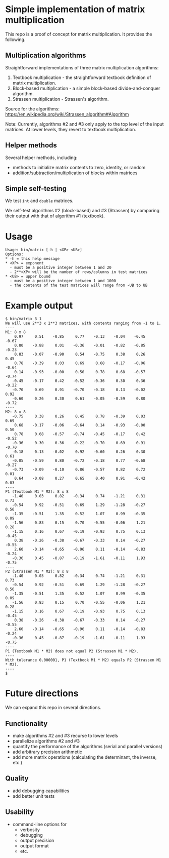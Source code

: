 # Simple implementation of matrix multiplication

This repo is a proof of concept for matrix multiplication.
It provides the following.

## Multiplication algorithms

Straightforward implementations of three matrix multiplication algorithms:

1. Textbook multiplication - the straightforward textbook definition of matrix multiplication.
2. Block-based multiplication - a simple block-based divide-and-conquer algorithm.
3. Strassen multiplication - Strassen's algorithm.

Source for the algorithms:
https://en.wikipedia.org/wiki/Strassen_algorithm#Algorithm

Note: Currently, algorithms #2 and #3 only apply to the top level of the input
matrices.  At lower levels, they revert to textbook multiplication.

## Helper methods

Several helper methods, including:

* methods to initialize matrix contents to zero, identity, or random
* addition/subtraction/multiplication of blocks within matrices

## Simple self-testing

We test `int` and `double` matrices.

We self-test algorithms #2 (block-based) and #3 (Strassen) by comparing their
output with that of algorithm #1 (textbook).

# Usage

```
Usage: bin/matrix [-h | <XP> <UB>]
Options:
* -h = this help message
* <XP> = exponent
  - must be a positive integer between 1 and 20
  - 2**<XP> will be the number of rows/columns in test matrices
* <UB> = upper bound
  - must be a positive integer between 1 and 1000
  - the contents of the test matrices will range from -UB to UB
```

# Example output

```
$ bin/matrix 3 1
We will use 2**3 x 2**3 matrices, with contents ranging from -1 to 1.
----
M1: 8 x 8
    0.97     0.51    -0.85     0.77    -0.13    -0.04    -0.45    -0.67
    0.80    -0.88     0.01    -0.36    -0.01    -0.82    -0.85    -0.23
    0.83    -0.07    -0.90     0.54    -0.75     0.38     0.26     0.45
    0.78    -0.39     0.03     0.69     0.68    -0.17    -0.06    -0.64
    0.14    -0.93    -0.00     0.50     0.78     0.68    -0.57    -0.74
   -0.45    -0.17     0.42    -0.52    -0.36     0.30     0.36    -0.22
   -0.70     0.69     0.91    -0.70    -0.18     0.13    -0.02     0.92
   -0.60     0.26     0.30     0.61    -0.05    -0.59     0.80    -0.72
----
M2: 8 x 8
   -0.75     0.38     0.26     0.45     0.78    -0.39     0.03     0.69
    0.68    -0.17    -0.06    -0.64     0.14    -0.93    -0.00     0.50
    0.78     0.68    -0.57    -0.74    -0.45    -0.17     0.42    -0.52
   -0.36     0.30     0.36    -0.22    -0.70     0.69     0.91    -0.70
   -0.18     0.13    -0.02     0.92    -0.60     0.26     0.30     0.61
   -0.05    -0.59     0.80    -0.72    -0.18     0.77    -0.68    -0.27
   -0.73    -0.09    -0.10     0.86    -0.57     0.82     0.72     0.01
    0.64    -0.08     0.27     0.65     0.40     0.91    -0.42     0.03
----
P1 (Textbook M1 * M2): 8 x 8
   -1.40     0.03     0.82    -0.34     0.74    -1.21     0.31     0.73
   -0.54     0.92    -0.51     0.69     1.29    -1.28    -0.27     0.56
   -1.35    -0.51     1.35     0.52     1.07     0.99    -0.35     0.09
   -1.56     0.83     0.15     0.70    -0.55    -0.06     1.21     0.28
   -1.15     0.16     0.67    -0.19    -0.93     0.75     0.13    -0.45
    0.38    -0.26    -0.38    -0.67    -0.33     0.14    -0.27    -0.55
    2.60    -0.14    -0.65    -0.96     0.11    -0.14    -0.83    -0.24
   -0.36     0.45    -0.87    -0.19    -1.61    -0.11     1.93    -0.75
----
P2 (Strassen M1 * M2): 8 x 8
   -1.40     0.03     0.82    -0.34     0.74    -1.21     0.31     0.73
   -0.54     0.92    -0.51     0.69     1.29    -1.28    -0.27     0.56
   -1.35    -0.51     1.35     0.52     1.07     0.99    -0.35     0.09
   -1.56     0.83     0.15     0.70    -0.55    -0.06     1.21     0.28
   -1.15     0.16     0.67    -0.19    -0.93     0.75     0.13    -0.45
    0.38    -0.26    -0.38    -0.67    -0.33     0.14    -0.27    -0.55
    2.60    -0.14    -0.65    -0.96     0.11    -0.14    -0.83    -0.24
   -0.36     0.45    -0.87    -0.19    -1.61    -0.11     1.93    -0.75
----
P1 (Textbook M1 * M2) does not equal P2 (Strassen M1 * M2).
----
With tolerance 0.000001, P1 (Textbook M1 * M2) equals P2 (Strassen M1 * M2).
----
$
```

# Future directions

We can expand this repo in several directions.

## Functionality

* make algorithms #2 and #3 recurse to lower levels
* parallelize algorithms #2 and #3
* quantify the performance of the algorithms (serial and parallel versions)
* add arbitrary precision arithmetic
* add more matrix operations (calculating the determinant, the inverse, etc.)

## Quality

* add debugging capabilities
* add better unit tests

## Usability

* command-line options for
  - verbosity
  - debugging
  - output precision
  - output format
  - etc.
